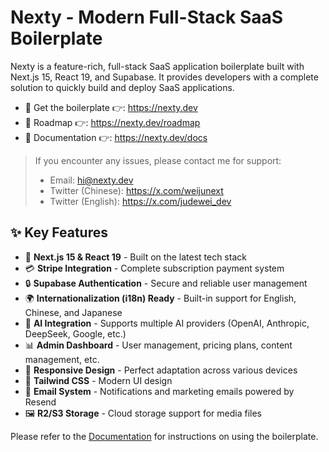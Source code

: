 # Nexty - Modern Full-Stack SaaS Boilerplate

Nexty is a feature-rich, full-stack SaaS application boilerplate built with Next.js 15, React 19, and Supabase. It provides developers with a complete solution to quickly build and deploy SaaS applications.

- 🚀 Get the boilerplate 👉: https://nexty.dev
- 🚀 Roadmap 👉: https://nexty.dev/roadmap
- 🚀 Documentation 👉: https://nexty.dev/docs

> If you encounter any issues, please contact me for support:
> - Email: hi@nexty.dev
> - Twitter (Chinese): https://x.com/weijunext
> - Twitter (English): https://x.com/judewei_dev

## ✨ Key Features

- 🚀 **Next.js 15 & React 19** - Built on the latest tech stack
- 💳 **Stripe Integration** - Complete subscription payment system
- 🔒 **Supabase Authentication** - Secure and reliable user management
- 🌍 **Internationalization (i18n) Ready** - Built-in support for English, Chinese, and Japanese
- 🧠 **AI Integration** - Supports multiple AI providers (OpenAI, Anthropic, DeepSeek, Google, etc.)
- 📊 **Admin Dashboard** - User management, pricing plans, content management, etc.
- 📱 **Responsive Design** - Perfect adaptation across various devices
- 🎨 **Tailwind CSS** - Modern UI design
- 📧 **Email System** - Notifications and marketing emails powered by Resend
- 🖼️ **R2/S3 Storage** - Cloud storage support for media files

Please refer to the [Documentation](https://nexty.dev/docs) for instructions on using the boilerplate.